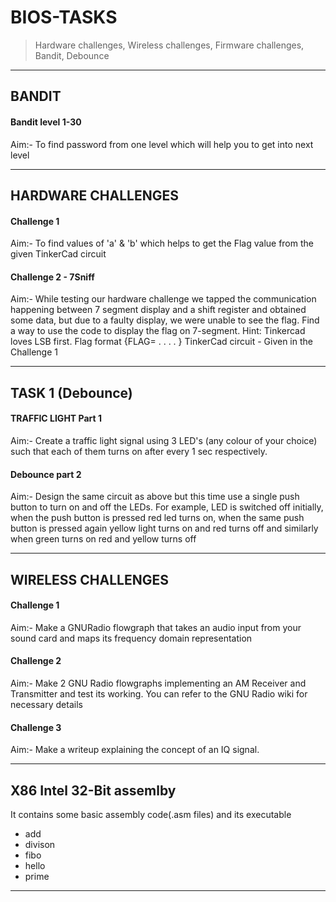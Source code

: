 # BIOS-TASKS
> Hardware challenges, Wireless challenges, Firmware challenges, Bandit, Debounce

***

## BANDIT
#### Bandit level 1-30
 Aim:- To find password from one level which will help you to get into next level
    
***

## HARDWARE CHALLENGES

#### Challenge 1
Aim:- To find values of 'a' & 'b' which helps to get the Flag value from the given 
    TinkerCad circuit

#### Challenge 2 - 7Sniff
Aim:- While testing our hardware challenge we tapped the communication happening between 7
    segment display and a shift register and obtained some data, but due to a faulty display, we
    were unable to see the flag. Find a way to use the code to display the flag on 7-segment.
    Hint: Tinkercad loves LSB first. Flag format {FLAG= . . . . } TinkerCad circuit - Given in
    the Challenge 1
***

## TASK 1 (Debounce)
#### TRAFFIC LIGHT Part 1
Aim:-
   Create a traffic light signal using 3 LED's (any colour of your choice) such that each of them turns on after every 1 sec respectively.
   
#### Debounce part 2
Aim:-
    Design the same circuit as above but this time use a single push button to turn on and off the LEDs. For example, LED is switched off initially, when the push button is pressed red led turns on, when the same push button is pressed again yellow light turns on and red turns off and similarly when green turns on red and yellow turns off

***

## WIRELESS CHALLENGES
#### Challenge 1
Aim:- 
Make a GNURadio flowgraph that takes an audio input from your sound card and maps its frequency domain representation

#### Challenge 2
Aim:- 
Make 2 GNU Radio flowgraphs implementing an AM Receiver and Transmitter and test its working. You can refer to the GNU Radio wiki for necessary details

#### Challenge 3
Aim:-
Make a writeup explaining the concept of an IQ signal.

***

## X86 Intel 32-Bit assemlby
It contains some basic assembly code(.asm files) and its executable
- add
- divison
- fibo
- hello
- prime

***
